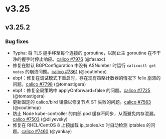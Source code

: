 # v3.25

## v3.25.2

### Bug fixes

- Typha: 将 TLS 握手移至每个连接的 goroutine，以防止主 goroutine 在不干净的握手时停止响应。[calico #7976](https://github.com/projectcalico/calico/pull/7976) (@fasaxc)
- 修复在默认 BGPConfiguration 中没有 ASNumber 时运行 `calicoctl get nodes` 的崩溃问题。[calico #7861](https://github.com/projectcalico/calico/pull/7861) (@coutinhop)
- ebpf：修复在调试模式下重启时，存在现有策略计数器的情况下 felix 崩溃的问题。[calico #7798](https://github.com/projectcalico/calico/pull/7798) (@tomastigera)
- ebpf：修复全局策略中 applyOnforward=false 的问题。[calico #7725](https://github.com/projectcalico/calico/pull/7725) (@tomastigera)
- 更新固定的 calico/bird 镜像以修复节点 ST 失败的问题。[calico #7563](https://github.com/projectcalico/calico/pull/7563) (@coutinhop)
- 防止 Node kube-controller 的内部 pod 缓存不同步，从而避免内存泄漏。[calico #7503](https://github.com/projectcalico/calico/pull/7503) (@dilyevsky)
- 修复在 RHEL/CentOS 8 上预加载 ip_tables.ko 时自动检测 iptables 的问题。[calico #7460](https://github.com/projectcalico/calico/pull/7460) (@yankay)
